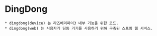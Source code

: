 # DingDong

    * dingdong(device) 는 라즈베리파이3 내부 기능을 위한 코드.
    * dingdong(web) 는 사용자가 딩동 기기를 사용하기 위해 구축된 스프링 웹 서비스.

